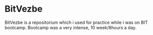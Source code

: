# BitVezbe 

BitVezbe is a repositorium which i used for practice while i was on BIT bootcamp.
Bootcamp was a very intense, 10 week/8hours a day.
 
